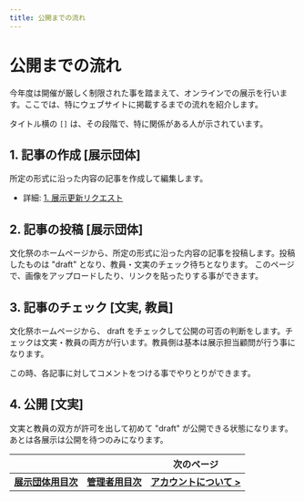 ```yaml
---
title: 公開までの流れ
---
```


# 公開までの流れ

今年度は開催が厳しく制限された事を踏まえて、オンラインでの展示を行います。ここでは、特にウェブサイトに掲載するまでの流れを紹介します。

タイトル横の `[]` は、その段階で、特に関係がある人が示されています。

## 1. 記事の作成 [展示団体]

所定の形式に沿った内容の記事を作成して編集します。

- 詳細: [1. 展示更新リクエスト](/exhibition/1-post)

## 2. 記事の投稿 [展示団体]

文化祭のホームページから、所定の形式に沿った内容の記事を投稿します。投稿したものは "draft" となり、教員・文実のチェック待ちとなります。
このページで、画像をアップロードしたり、リンクを貼ったりする事ができます。

## 3. 記事のチェック [文実, 教員]

文化祭ホームページから、 draft をチェックして公開の可否の判断をします。チェックは文実・教員の両方が行います。教員側は基本は展示担当顧問が行う事になります。

この時、各記事に対してコメントをつける事でやりとりができます。

## 4. 公開 [文実]

文実と教員の双方が許可を出して初めて "draft" が公開できる状態になります。あとは各展示は公開を待つのみになります。

| | | 次のページ |
| --- | --- | --- |
| **[展示団体用目次](/exhibition)** | **[管理者用目次](/admin)** | **[アカウントについて >](./account)** |
